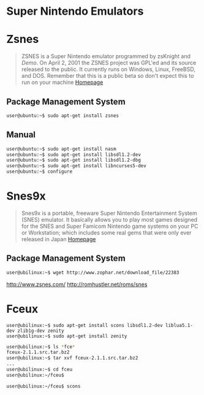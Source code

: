# Super Nintendo Emulators

# Zsnes

> ZSNES is a Super Nintendo emulator programmed by zsKnight and _Demo_. On April 2, 2001 the ZSNES project was GPL'ed and its source released to the public. It currently runs on Windows, Linux, FreeBSD, and DOS. Remember that this is a public beta so don't expect this to run on your machine [Homepage](http://www.zsnes.com/)

## Package Management System

```sh
user@ubuntu:~$ sudo apt-get install zsnes
```

## Manual

```sh
user@ubuntu:~$ sudo apt-get install nasm
user@ubuntu:~$ sudo apt-get install libsdl1.2-dev
user@ubuntu:~$ sudo apt-get install libsdl1.2-dbg
user@ubuntu:~$ sudo apt-get install libncurses5-dev
user@ubuntu:~$ configure
```

# Snes9x

> Snes9x is a portable, freeware Super Nintendo Entertainment System (SNES) emulator. It basically allows you to play most games designed for the SNES and Super Famicom Nintendo game systems on your PC or Workstation; which includes some real gems that were only ever released in Japan [Homepage](http://www.snes9x.com/)

## Package Management System

```sh
user@ubilinux:~$ wget http://www.zophar.net/download_file/22383
```

http://www.zsnes.com/
http://romhustler.net/roms/snes

# Fceux

```
user@ubilinux:~$ sudo apt-get install scons libsdl1.2-dev liblua5.1-dev zlib1g-dev zenity
user@ubilinux:~$ sudo apt-get install zenity
```

```sh
user@ubilinux:~$ ls *fce*
fceux-2.1.1.src.tar.bz2
user@ubilinux:~$ tar xvf fceux-2.1.1.src.tar.bz2
...
user@ubilinux:~$ cd fceu
user@ubilinux:~/fceu$ 
```

```sh
user@ubilinux:~/fceu$ scons
```